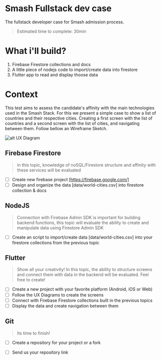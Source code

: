 # Smash Fullstack dev case
The fullstack developer case for Smash admission process. 

> Estimated time to complete: 30min

# What i'll build?

 1. Firebase Firestore collections and docs
 2. A little piece of nodejs code to import/create data into firestore
 3. Flutter app to read and display thoose data

# Context

This test aims to assess the candidate's affinity with the main technologies used in the Smash Stack. For this we present a simple case to show a list of countries and their respective cities. Creating a first screen with the list of countries and a second screen with the list of cities, and navigating between them. Follow bellow an Wireframe Sketch.

![alt UX Diagram](https://github.com/smash-gift/fullstack-dev-test/raw/main/UX_Diagram.jpg?raw=true)

## Firebase Firestore

> in this topic, knowledge of noSQL/Firestore structure and affinity with these services will be evaluated

 - [ ] Create new firebase project [https://firebase.google.com/]
 - [ ] Design and organize the data [data/world-cities.csv] into firestore collection & docs

## NodeJS

> Connection with Firebase Admin SDK is important for building backend functions, this topic will evaluate the ability to create and manipulate data using Firestore Admin SDK

 - [ ] Create an script to import/create data [data/world-cities.csv] into your firestore collections from the previous topic
 
## Flutter

> Show all your creativity! In this topic, the ability to structure screens and connect them with data in the backend will be evaluated. Feel free to create!

 - [ ] Create a new project with your favorite platform (Android, iOS or Web)
 - [ ] Follow the UX Diagrams to create the screens
 - [ ] Connect with Firebase Firestore collections built in the previous topics
 - [ ] Display the data and create navigation between them
  
## Git

> Its time to finish!

 - [ ] Create a repository for your project or a fork
 - [ ] Send us your repository link

